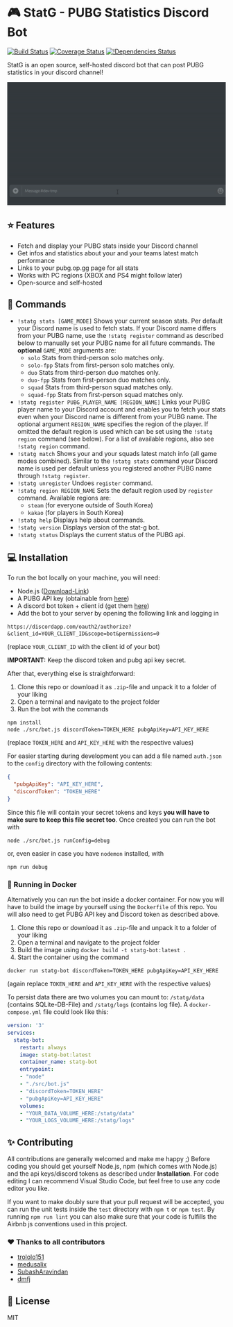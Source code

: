 # :video_game: StatG - PUBG Statistics Discord Bot

[![Build Status](https://travis-ci.org/kuper-adrian/statg-bot.svg?branch=master)](https://travis-ci.org/kuper-adrian/statg-bot)
[![Coverage Status](https://coveralls.io/repos/github/kuper-adrian/statg-bot/badge.svg?branch=master)](https://coveralls.io/github/kuper-adrian/statg-bot?branch=master)
[![!Dependencies Status](https://david-dm.org/kuper-adrian/statg-bot.svg)](https://david-dm.org/kuper-adrian/statg-bot?view=list)

StatG is an open source, self-hosted discord bot that can post PUBG statistics in your discord channel!

![Alt text](docs/images/statg-bot-enter-command.gif "Entering Command")

## :star: Features

* Fetch and display your PUBG stats inside your Discord channel
* Get infos and statistics about your and your teams latest match performance
* Links to your pubg.op.gg page for all stats
* Works with PC regions (XBOX and PS4 might follow later)
* Open-source and self-hosted

## :blue_book: Commands

* `!statg stats [GAME_MODE]` Shows your current season stats. Per default your Discord name is used to fetch stats. If your Discord name differs from your PUBG name, use the `!statg register` command as described below to manually set your PUBG name for all future commands. 
The **optional** `GAME_MODE` arguments are:
    * `solo` Stats from third-person solo matches only.
    * `solo-fpp` Stats from first-person solo matches only.
    * `duo` Stats from third-person duo matches only.
    * `duo-fpp` Stats from first-person duo matches only.
    * `squad` Stats from third-person squad matches only.
    * `squad-fpp` Stats from first-person squad matches only.
* `!statg register PUBG_PLAYER_NAME [REGION_NAME]` 
  Links your PUBG player name to your Discord account and enables you to fetch your stats even when your Discord name is different from your PUBG name.
  The optional argument `REGION_NAME` specifies the region of the player. If omitted the default region is used which can be set using the `!statg region` command (see below). For a list of available regions, also see `!statg region` command.
* `!statg match`
  Shows your and your squads latest match info (all game modes combined). Similar to the `!statg stats` command your Discord name is used per default unless you registered another PUBG name through `!statg register`.
* `!statg unregister`
  Undoes `register` command.
* `!statg region REGION_NAME`
  Sets the default region used by `register` command. Available regions are:
    * `steam` (for everyone outside of South Korea)
    * `kakao` (for players in South Korea)
* `!statg help`
  Displays help about commands.
* `!statg version`
  Displays version of the stat-g bot.
* `!statg status`
  Displays the current status of the PUBG api.

## :computer: Installation

To run the bot locally on your machine, you will need:

 - Node.js ([Download-Link](https://nodejs.org/en/))
 - A PUBG API key (obtainable from [here](https://developer.playbattlegrounds.com/))
 - A discord bot token + client id (get them [here](https://discordapp.com/login?redirect_to=/developers/applications/me))
 - Add the bot to your server by opening the following link and logging in
 ```
 https://discordapp.com/oauth2/authorize?&client_id=YOUR_CLIENT_ID&scope=bot&permissions=0
 ```
 (replace `YOUR_CLIENT_ID` with the client id of your bot)

**IMPORTANT:** Keep the discord token and pubg api key secret.

After that, everything else is straightforward:
1. Clone this repo or download it as `.zip`-file and unpack it to a folder of your liking
2. Open a terminal and navigate to the project folder
3. Run the bot with the commands
```
npm install
node ./src/bot.js discordToken=TOKEN_HERE pubgApiKey=API_KEY_HERE
```
(replace `TOKEN_HERE` and `API_KEY_HERE` with the respective values)

For easier starting during development you can add a file named `auth.json` to the `config` directory with the following contents:
```json
{
  "pubgApiKey": "API_KEY_HERE",
  "discordToken": "TOKEN_HERE"
}
```
Since this file will contain your secret tokens and keys **you will have to make sure to keep this file secret too**. Once created you can run the bot with
```
node ./src/bot.js runConfig=debug
```
or, even easier in case you have `nodemon` installed, with
```
npm run debug
```

### :whale: Running in Docker

Alternatively you can run the bot inside a docker container. For now you will have to build the image by yourself using the `Dockerfile` of this repo. You will also need to get PUBG API key and Discord token as described above.

1. Clone this repo or download it as `.zip`-file and unpack it to a folder of your liking
2. Open a terminal and navigate to the project folder
3. Build the image using `docker build -t statg-bot:latest .`
4. Start the container using the command
```
docker run statg-bot discordToken=TOKEN_HERE pubgApiKey=API_KEY_HERE
```
(again replace `TOKEN_HERE` and `API_KEY_HERE` with the respective values)

To persist data there are two volumes you can mount to: `/statg/data` (contains SQLite-DB-File) and `/statg/logs` (contains log file). A `docker-compose.yml` file could look like this:
```yaml
version: '3'
services:
  statg-bot:
    restart: always
    image: statg-bot:latest
    container_name: statg-bot
    entrypoint: 
    - "node"
    - "./src/bot.js"
    - "discordToken=TOKEN_HERE"
    - "pubgApiKey=API_KEY_HERE"
    volumes: 
    - "YOUR_DATA_VOLUME_HERE:/statg/data"
    - "YOUR_LOGS_VOLUME_HERE:/statg/logs"
```

## :sparkles: Contributing

All contributions are generally welcomed and make me happy ;) Before coding you should get yourself Node.js, npm (which comes with Node.js) and the api keys/discord tokens as described under __Installation__. For code editing I can recommend Visual Studio Code, but feel free to use any code editor you like.

If you want to make doubly sure that your pull request will be accepted, you can run the unit tests inside the ```test``` directory with ```npm t``` or ```npm test```. By running ```npm run lint``` you can also make sure that your code is fulfills the Airbnb js conventions used in this project.

### :heart: Thanks to all contributors

* [trololo151](https://github.com/trololo151)
* [medusalix](https://github.com/medusalix)
* [SubashAravindan](https://github.com/SubashAravindan)
* [dmfj](https://github.com/dmfj)

## :statue_of_liberty: License

MIT
